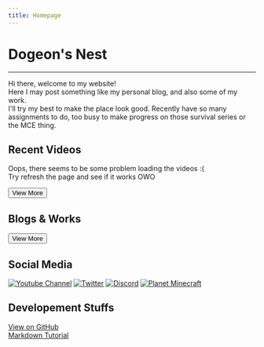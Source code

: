 ```yaml
---
title: Homepage
---
```


# Dogeon's Nest

**********************

Hi there, welcome to my website\!  
Here I may post something like my personal blog, and also some of my work.  
I'll try my best to make the place look good.
Recently have so many assignments to do, too busy to make progress on those survival series or the MCE thing.

## Recent Videos

<div id="vids">
Oops, there seems to be some problem loading the videos :( <br>
Try refresh the page and see if it works OWO
</div>

<button onclick="location.href='/yt/videos'" class="button" title="All of my videos (probably)">View More</button>

## Blogs & Works

<div id="blogs"></div>

<button title="Blogs & Works" onclick="location.href='/blog/'" class="button">View More</button>

## Social Media

[![Youtube Channel](https://i.imgur.com/NkWQYR8.png)][yt]
[![Twitter](https://i.imgur.com/ZNiIT8k.png)][twitter]
[![Discord](https://i.imgur.com/8wbsW8G.png)][dc]
[![Planet Minecraft](https://i.imgur.com/AiAbmHG.png)][pmc]

[yt]: https://www.youtube.com/channel/UCapFOd5gDDMNszKmVPKo9JQ "My Youtube Channel"
[twitter]: https://twitter.com/dogeon188 "My Twitter"
[dc]: https://discord.gg/ZNYMdKK "My Discord Server"
[pmc]: https://www.planetminecraft.com/member/dogeon188/ "Planet Minecraft"

## Developement Stuffs

[View on GitHub](https://github.com/Dogeon188/dogeon188.github.io)  
[Markdown Tutorial](https://markdown.tw/)

<script>
  l = "https://spreadsheets.google.com/feeds/cells/{0}/1/public/values?alt=json"
  l1 = "1EAGFi2FniYnXfFhzBPYHRCYKfYdhKvtShUYSOAbzUvw"
  l2 = "12kGrnf4m7rVOB3G-QDAU8UfhMSkSbxzEdLsOm7Pcm4E"
  d = $("#vids");
  j = JSON.parse(G(l.f(l1))).feed.entry.filter(v => v.gs$cell.$t.slice(0,2) != '//');
  c = 0;
  d.empty();
  for (o of j) {
    if (c >= 4) break;
    i = o.gs$cell.$t;
    d.append($(`<a href="https://youtu.be/${i}"><img class="video-thumbnail" src="https://img.youtube.com/vi/${i}/mqdefault.jpg"></a>`));
    c++;
  }
  d = $("#blogs");
  j = JSON.parse(G(l.f(l2))).feed.entry.filter(v => v.gs$cell.$t.slice(0,2) != '//');
  c = 0;
  d.empty();
  for (o of j) {
    if (c >= 9) {break;}
    i = o.gs$cell;
    if (i.row == '1') continue;
    switch (i.col) {
      case '1':
      d.append($(`<a><div class=blog-post><h4>${i.$t}</h4></div></a>`));
      break;
      case '2':
      d.children().last().attr('href', i.$t);
      break;
      case '3':
      d.children().last().children().first().append(i.$t);
      break;
    }
    c++;
  }
</script>
